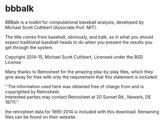 # bbbalk

BBBalk is a toolkit for computational baseball analysis, developed by
Michael Scott Cuthbert (Associate Prof. MIT).

The title comes from baseball, obviously, and balk, as in what you should
expect traditional baseball heads to do when you present the results you
get through the system.

Copyright 2014-15, Michael Scott Cuthbert, Licensed under the BSD License

Many thanks to Retrosheet for the amazing play-by-play files, which they give away
for free with only the requirement that this statement is included:

''The information used here was obtained free of charge from and is copyrighted by Retrosheet.  
Interested parties may contact Retrosheet at 20 Sunset Rd., Newark, DE 19711.''

the retrosheet data for 1995-2014 is included with this download. Remaining files can be
found on their website.